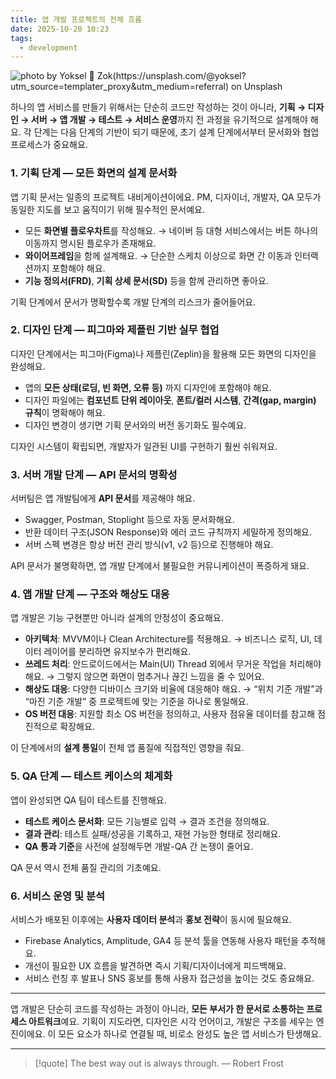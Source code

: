 ```yaml
---
title: 앱 개발 프로젝트의 전체 흐름
date: 2025-10-20 10:23
tags:
  - development
---
```


![photo by Yoksel 🌿 Zok(https://unsplash.com/@yoksel?utm_source=templater_proxy&utm_medium=referral) on Unsplash](https://images.unsplash.com/photo-1613236116431-56bc4aabe4ce?crop=entropy&cs=srgb&fm=jpg&ixid=M3w2NDU1OTF8MHwxfHJhbmRvbXx8fHx8fHx8fDE3NjA5MjM0Mzl8&ixlib=rb-4.1.0&q=85&w=800&h=460)

하나의 앱 서비스를 만들기 위해서는 단순히 코드만 작성하는 것이 아니라, **기획 → 디자인 → 서버 → 앱 개발 → 테스트 → 서비스 운영**까지 전 과정을 유기적으로 설계해야 해요.
각 단계는 다음 단계의 기반이 되기 때문에, 초기 설계 단계에서부터 문서화와 협업 프로세스가 중요해요.

### 1. 기획 단계 — 모든 화면의 설계 문서화

앱 기획 문서는 일종의 프로젝트 내비게이션이에요.
PM, 디자이너, 개발자, QA 모두가 동일한 지도를 보고 움직이기 위해 필수적인 문서예요.

- 모든 **화면별 플로우차트**를 작성해요.
  → 네이버 등 대형 서비스에서는 버튼 하나의 이동까지 명시된 플로우가 존재해요.
- **와이어프레임**을 함께 설계해요.
  → 단순한 스케치 이상으로 화면 간 이동과 인터랙션까지 포함해야 해요.
- **기능 정의서(FRD)**, **기획 상세 문서(SD)** 등을 함께 관리하면 좋아요.

기획 단계에서 문서가 명확할수록 개발 단계의 리스크가 줄어들어요.

### 2. 디자인 단계 — 피그마와 제플린 기반 실무 협업

디자인 단계에서는 피그마(Figma)나 제플린(Zeplin)을 활용해 모든 화면의 디자인을 완성해요.

- 앱의 **모든 상태(로딩, 빈 화면, 오류 등)** 까지 디자인에 포함해야 해요.
- 디자인 파일에는 **컴포넌트 단위 레이아웃**, **폰트/컬러 시스템**, **간격(gap, margin) 규칙**이 명확해야 해요.
- 디자인 변경이 생기면 기획 문서와의 버전 동기화도 필수예요.

디자인 시스템이 확립되면, 개발자가 일관된 UI를 구현하기 훨씬 쉬워져요.

### 3. 서버 개발 단계 — API 문서의 명확성

서버팀은 앱 개발팀에게 **API 문서**를 제공해야 해요.

- Swagger, Postman, Stoplight 등으로 자동 문서화해요.
- 반환 데이터 구조(JSON Response)와 에러 코드 규칙까지 세밀하게 정의해요.
- 서버 스펙 변경은 항상 버전 관리 방식(v1, v2 등)으로 진행해야 해요.

API 문서가 불명확하면, 앱 개발 단계에서 불필요한 커뮤니케이션이 폭증하게 돼요.

### 4. 앱 개발 단계 — 구조와 해상도 대응

앱 개발은 기능 구현뿐만 아니라 설계의 안정성이 중요해요.

- **아키텍처**: MVVM이나 Clean Architecture를 적용해요.
  → 비즈니스 로직, UI, 데이터 레이어를 분리하면 유지보수가 편리해요.
- **쓰레드 처리**: 안드로이드에서는 Main(UI) Thread 외에서 무거운 작업을 처리해야 해요.
  → 그렇지 않으면 화면이 멈추거나 끊긴 느낌을 줄 수 있어요.
- **해상도 대응**: 다양한 디바이스 크기와 비율에 대응해야 해요.
  → “위치 기준 개발”과 “마진 기준 개발” 중 프로젝트에 맞는 기준을 하나로 통일해요.
- **OS 버전 대응**: 지원할 최소 OS 버전을 정의하고, 사용자 점유율 데이터를 참고해 점진적으로 확장해요.

이 단계에서의 **설계 통일**이 전체 앱 품질에 직접적인 영향을 줘요.

### 5. QA 단계 — 테스트 케이스의 체계화

앱이 완성되면 QA 팀이 테스트를 진행해요.

- **테스트 케이스 문서화**: 모든 기능별로 입력 → 결과 조건을 정의해요.
- **결과 관리**: 테스트 실패/성공을 기록하고, 재현 가능한 형태로 정리해요.
- **QA 통과 기준**을 사전에 설정해두면 개발-QA 간 논쟁이 줄어요.

QA 문서 역시 전체 품질 관리의 기초예요.

### 6. 서비스 운영 및 분석

서비스가 배포된 이후에는 **사용자 데이터 분석**과 **홍보 전략**이 동시에 필요해요.

- Firebase Analytics, Amplitude, GA4 등 분석 툴을 연동해 사용자 패턴을 추적해요.
- 개선이 필요한 UX 흐름을 발견하면 즉시 기획/디자이너에게 피드백해요.
- 서비스 런칭 후 발표나 SNS 홍보를 통해 사용자 접근성을 높이는 것도 중요해요.

---

앱 개발은 단순히 코드를 작성하는 과정이 아니라, **모든 부서가 한 문서로 소통하는 프로세스 아트워크**예요.
기획이 지도라면, 디자인은 시각 언어이고, 개발은 구조를 세우는 엔진이에요.
이 모든 요소가 하나로 연결될 때, 비로소 완성도 높은 앱 서비스가 탄생해요.

---

> [!quote] The best way out is always through.
> — Robert Frost
